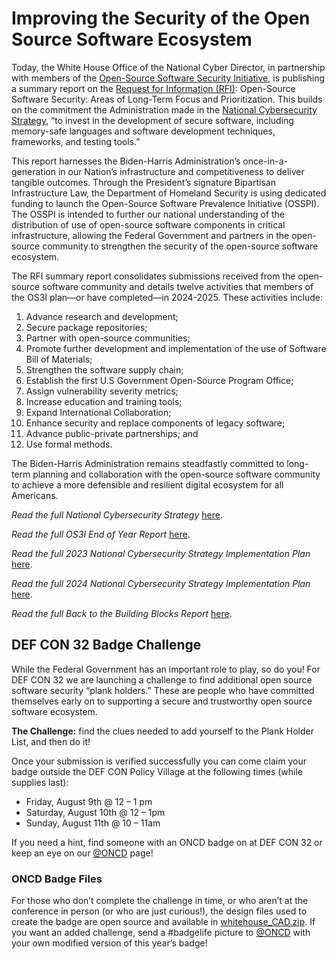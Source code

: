 # Improving the Security of the Open Source Software Ecosystem
Today, the White House Office of the National Cyber Director, in partnership with members of the [Open-Source Software Security Initiative](https://www.whitehouse.gov/wp-content/uploads/2024/01/Securing-the-Open-Source-Software-Ecosystem-OS3I-End-of-Year-Report-MASTERCOPY.pdf), is publishing a summary report on the [Request for Information (RFI)](https://www.regulations.gov/document/ONCD-2023-0002-0001): Open-Source Software Security: Areas of Long-Term Focus and Prioritization. This builds on the commitment the Administration made in the [National Cybersecurity Strategy](https://www.whitehouse.gov/wp-content/uploads/2023/03/National-Cybersecurity-Strategy-2023.pdf), “to invest in the development of secure software, including memory-safe languages and software development techniques, frameworks, and testing tools.”  

This report harnesses the Biden-Harris Administration’s once-in-a-generation in our Nation’s infrastructure and competitiveness to deliver tangible outcomes. Through the President’s signature Bipartisan Infrastructure Law, the Department of Homeland Security is using dedicated funding to launch the Open-Source Software Prevalence Initiative (OSSPI). The OSSPI is intended to further our national understanding of the distribution of use of open-source software components in critical infrastructure, allowing the Federal Government and partners in the open-source community to strengthen the security of the open-source software ecosystem. 

The RFI summary report consolidates submissions received from the open-source software community and details twelve activities that members of the OS3I plan—or have completed—in 2024-2025. These activities include:

1. Advance research and development;
2. Secure package repositories;
3. Partner with open-source communities;
4. Promote further development and implementation of the use of Software Bill of Materials;
5. Strengthen the software supply chain;
6. Establish the first U.S Government Open-Source Program Office;
7. Assign vulnerability severity metrics;
8. Increase education and training tools;
9. Expand International Collaboration;
10. Enhance security and replace components of legacy software;
11. Advance public-private partnerships; and
12. Use formal methods.

The Biden-Harris Administration remains steadfastly committed to long-term planning and collaboration with the open-source software community to achieve a more defensible and resilient digital ecosystem for all Americans.

_Read the full National Cybersecurity Strategy_ [here](https://www.whitehouse.gov/wp-content/uploads/2023/03/National-Cybersecurity-Strategy-2023.pdf).

_Read the full OS3I End of Year Report_ [here](https://www.whitehouse.gov/wp-content/uploads/2024/01/Securing-the-Open-Source-Software-Ecosystem-OS3I-End-of-Year-Report-MASTERCOPY.pdf).

_Read the full 2023 National Cybersecurity Strategy Implementation Plan_ [here](https://www.whitehouse.gov/wp-content/uploads/2023/07/National-Cybersecurity-Strategy-Implementation-Plan-WH.gov_.pdf).

_Read the full 2024 National Cybersecurity Strategy Implementation Plan_ [here](https://www.whitehouse.gov/wp-content/uploads/2024/05/National-Cybersecurity-Strategy-Implementation-Plan-Version-2.pdf). 

_Read the full Back to the Building Blocks Report_ [here](https://www.whitehouse.gov/wp-content/uploads/2024/02/Final-ONCD-Technical-Report.pdf).

## DEF CON 32 Badge Challenge
While the Federal Government has an important role to play, so do you! For DEF CON 32 we are launching a challenge to find additional open source software security “plank holders.” These are people who have committed themselves early on to supporting a secure and trustworthy open source software ecosystem. 

**The Challenge:** find the clues needed to add yourself to the Plank Holder List, and then do it! 

Once your submission is verified successfully you can come claim your badge outside the DEF CON Policy Village at the following times (while supplies last):
* Friday, August 9th @ 12 – 1 pm
* Saturday, August 10th @ 12 – 1pm 
* Sunday, August 11th @ 10 – 11am

If you need a hint, find someone with an ONCD badge on at DEF CON 32 or keep an eye on our [@ONCD](https://x.com/ONCD) page!

### ONCD Badge Files
For those who don’t complete the challenge in time, or who aren’t at the conference in person (or who are just curious!), the design files used to create the badge are open source and available in [whitehouse_CAD.zip](whitehouse_CAD.zip). If you want an added challenge, send a #badgelife picture to [@ONCD](https://x.com/ONCD) with your own modified version of this year’s badge!

